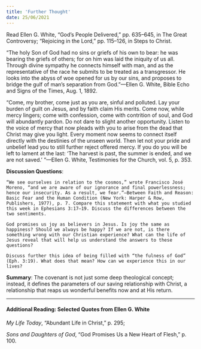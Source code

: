 ```yaml
---
title: 'Further Thought'
date: 25/06/2021
---
```


Read Ellen G. White, “God’s People Delivered,” pp. 635–645, in The Great Controversy; “Rejoicing in the Lord,” pp. 115–126, in Steps to Christ.

“The holy Son of God had no sins or griefs of his own to bear: he was bearing the griefs of others; for on him was laid the iniquity of us all. Through divine sympathy he connects himself with man, and as the representative of the race he submits to be treated as a transgressor. He looks into the abyss of woe opened for us by our sins, and proposes to bridge the gulf of man’s separation from God.”—Ellen G. White, Bible Echo and Signs of the Times, Aug. 1, 1892.

“Come, my brother, come just as you are, sinful and polluted. Lay your burden of guilt on Jesus, and by faith claim His merits. Come now, while mercy lingers; come with confession, come with contrition of soul, and God will abundantly pardon. Do not dare to slight another opportunity. Listen to the voice of mercy that now pleads with you to arise from the dead that Christ may give you light. Every moment now seems to connect itself directly with the destinies of the unseen world. Then let not your pride and unbelief lead you to still further reject offered mercy. If you do you will be left to lament at the last: ‘The harvest is past, the summer is ended, and we are not saved.’ ”—Ellen G. White, Testimonies for the Church, vol. 5, p. 353.

**Discussion Questions**:

`“We see ourselves in relation to the cosmos,” wrote Francisco José Moreno, “and we are aware of our ignorance and final powerlessness; hence our insecurity. As a result, we fear.”—Between Faith and Reason: Basic Fear and the Human Condition (New York: Harper & Row, Publishers, 1977), p. 7. Compare this statement with what you studied this week in Ephesians 3:17–19. Discuss the differences between the two sentiments.`

`God promises us joy as believers in Jesus. Is joy the same as happiness? Should we always be happy? If we are not, is there something wrong with our Christian experience? What can the life of Jesus reveal that will help us understand the answers to these questions?`

`Discuss further this idea of being filled with “the fulness of God” (Eph. 3:19). What does that mean? How can we experience this in our lives?`

**Summary**: The covenant is not just some deep theological concept; instead, it defines the parameters of our saving relationship with Christ, a relationship that reaps us wonderful benefits now and at His return.

---

#### Additional Reading: Selected Quotes from Ellen G. White

_My Life Today_, “Abundant Life in Christ,” p. 295;

_Sons and Daughters of God_, “God Promises Us a New Heart of Flesh,” p. 100.